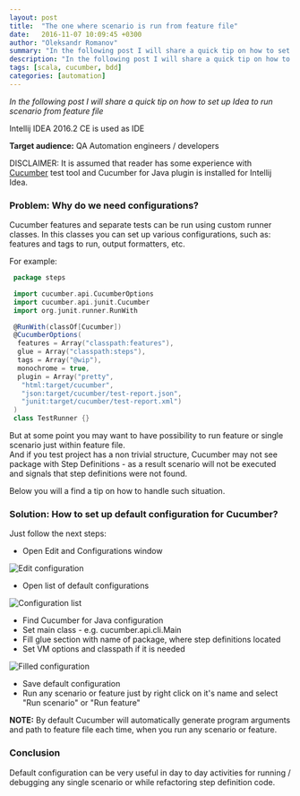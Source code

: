 ```yaml
---
layout: post
title:  "The one where scenario is run from feature file"
date:   2016-11-07 10:09:45 +0300
author: "Oleksandr Romanov"
summary: "In the following post I will share a quick tip on how to set up Idea to run scenario from feature file"
description: "In the following post I will share a quick tip on how to set up Idea to run scenario from feature file"
tags: [scala, cucumber, bdd]
categories: [automation]
---
```


_In the following post I will share a quick tip on how to set up Idea to run scenario from feature file_  

Intellij IDEA 2016.2 CE is used as IDE

**Target audience:** QA Automation engineers / developers

DISCLAIMER: It is assumed that reader has some experience with [Cucumber][cucumber-site] test tool and Cucumber for Java plugin is installed for Intellij Idea.  

### Problem: Why do we need configurations?  

Cucumber features and separate tests can be run using custom runner classes. In this classes you can set up various configurations, such as: features and tags to run, output formatters, etc.  

For example:  

``` scala
 package steps  

 import cucumber.api.CucumberOptions  
 import cucumber.api.junit.Cucumber  
 import org.junit.runner.RunWith  

 @RunWith(classOf[Cucumber])  
 @CucumberOptions(  
  features = Array("classpath:features"),  
  glue = Array("classpath:steps"),  
  tags = Array("@wip"),  
  monochrome = true,  
  plugin = Array("pretty",  
   "html:target/cucumber",  
   "json:target/cucumber/test-report.json",  
   "junit:target/cucumber/test-report.xml")  
 )  
 class TestRunner {}  
```

But at some point you may want to have possibility to run feature or single scenario just within feature file.  
And if you test project has a non trivial structure, Cucumber may not see package with Step Definitions - as a result scenario will not be executed and signals that step definitions were not found.  

Below you will a find a tip on how to handle such situation.  

### Solution: How to set up default configuration for Cucumber?

Just follow the next steps:  
 - Open Edit and Configurations window

![Edit configuration](/img/20161107/edit_configuration.png)

 - Open list of default configurations

![Configuration list](/img/20161107/configuration_list.png)

 - Find Cucumber for Java configuration
 - Set main class - e.g. cucumber.api.cli.Main
 - Fill glue section with name of package, where step definitions located
 - Set VM options and classpath if it is needed

![Filled configuration](/img/20161107/filled_configuration.png)

 - Save default configuration  
 - Run any scenario or feature just by right click on it's name and select "Run scenario" or "Run feature"  

**NOTE:** By default Cucumber will automatically generate program arguments and path to feature file each time, when you run any scenario or feature.  

### Conclusion
Default configuration can be very useful in day to day activities for running / debugging any single scenario or while refactoring step definition code.    

[cucumber-site]: https://cucumber.io/
